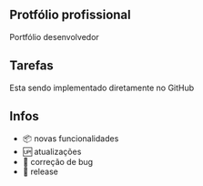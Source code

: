 ## Protfólio profissional

Portfólio desenvolvedor

## Tarefas 

Esta sendo implementado diretamente no GitHub

## Infos

- :package: novas funcionalidades
- :up: atualizações 
- :ant: correção de bug
- :checkered_flag: release